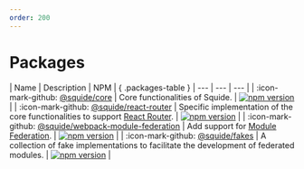 ```yaml
---
order: 200
---
```


# Packages

<style>
.packages-table th:first-of-type {
    width: 40% !important;
}

.packages-table th:nth-of-type(3) {
    min-width: 120px !important;
}
</style>

| Name | Description | NPM | { .packages-table }
| --- | --- | --- |
| :icon-mark-github: [@squide/core](https://github.com/gsoft-inc/wl-squide/tree/main/packages/core) | Core functionalities of Squide. | [![npm version](https://img.shields.io/npm/v/@squide/core)](https://www.npmjs.com/package/@squide/core) |
| :icon-mark-github: [@squide/react-router](https://github.com/gsoft-inc/wl-squide/tree/main/packages/react-router) | Specific implementation of the core functionalities to support [React Router](https://reactrouter.com/en/main). | [![npm version](https://img.shields.io/npm/v/@squide/react-router)](https://www.npmjs.com/package/@squide/react-router) |
| :icon-mark-github: [@squide/webpack-module-federation](https://github.com/gsoft-inc/wl-squide/tree/main/packages/webpack-module-federation) | Add support for [Module Federation](https://webpack.js.org/concepts/module-federation/). | [![npm version](https://img.shields.io/npm/v/@squide/webpack-module-federation)](https://www.npmjs.com/package/@squide/webpack-module-federation) |
| :icon-mark-github: [@squide/fakes](https://github.com/gsoft-inc/wl-squide/tree/main/packages/fakes) | A collection of fake implementations to facilitate the development of federated modules. | [![npm version](https://img.shields.io/npm/v/@squide/fakes)](https://www.npmjs.com/package/@squide/fakes) |
